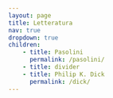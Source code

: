 ```yaml
---
layout: page
title: Letteratura
nav: true
dropdown: true
children: 
    - title: Pasolini
      permalink: /pasolini/
    - title: divider
    - title: Philip K. Dick 
      permalink: /dick/
---
```


